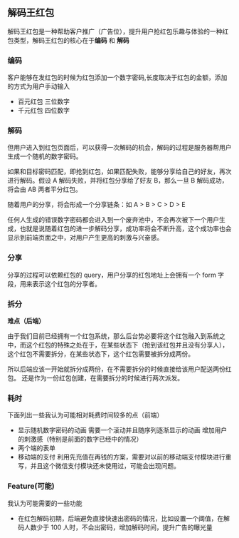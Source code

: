 ## 解码王红包

解码王红包是一种帮助客户推广（广告位），提升用户抢红包乐趣与体验的一种红包类型，解码王红包的核心在于**编码** 和 **解码**

### 编码

客户能够在发红包的时候为红包添加一个数字密码,长度取决于红包的金额，添加的方式为用户手动输入

- 百元红包 三位数字
- 千元红包 四位数字

### 解码

但用户进入到红包页面后，可以获得一次解码的机会，解码的过程是服务器帮用户生成一个随机的数字密码。

如果和目标密码匹配，即抢到红包，如果匹配失败，能够分享给自己的好友，再次进行解码。假设 A 解码失败，并将红包分享给了好友 B，那么一旦 B 解码成功，将会由 AB 两者平分红包。


随着用户的分享，将会形成一个分享链条：如 A > B > C > D > E

任何人生成的错误数字密码都会进入到一个废弃池中，不会再次被下一个用户生成，也就是说随着红包的进一步解码分享，成功率将会不断升高，这个成功率也会显示到前端页面之中，对用户产生更高的刺激与兴奋感。

### 分享

分享的过程可以依赖红包的 query，用户分享的红包地址上会拥有一个 form 字段，用来表示这个红包的分享者。

### 拆分

**难点（后端）**

由于我们目前已经拥有一个红包系统，那么后台势必要将这个红包融入到系统之中，而这个红包的特殊之处在于，在某些状态下（抢到该红包并且没有分享人），这个红包不需要拆分，在某些状态下，这个红包需要被拆分成两份。

所以后端应该一开始就拆分成两份，在不需要拆分的时候直接给该用户配送两份红包。
还是作为一份红包创建，在需要拆分的时候进行两次派发。

### 耗时

下面列出一些我认为可能相对耗费时间较多的点（前端）

- 显示随机数字密码的动画 需要一个滚动并且随序列逐渐显示的动画 增加用户的刺激感（特别是前面的数字已经中的情况）
- 两个端的表单
- 移动端的支付 利用先充值在再钱的方案，需要对以前的移动端支付模块进行重写，并且这个微信支付模块还未使用过，可能会出现问题。

### Feature(可能)

我认为可能需要的一些功能

- 在红包解码初期，后端避免直接快速出密码的情况，比如设置一个阈值，在解码人数少于 100 人时，不会出密码，增加解码时间，提升广告的曝光量
